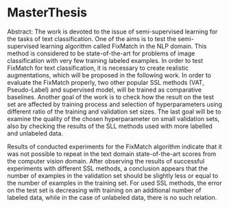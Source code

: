 # MasterThesis
Abstract:
The work is devoted to the issue of semi-supervised learning for the tasks of text classification. One of the aims is to test the semi-supervised learning algorithm called FixMatch in the NLP domain. This method is considered to be state-of-the-art for problems of image classification with very few training labeled examples. In order to test FixMatch for text classification, it is necessary to create realistic augmentations, which will be proposed in the following work. In order to evaluate the FixMatch properly, two other popular SSL methods (VAT, Pseudo-Label) and supervised model, will be trained as comparative baselines. Another goal of the work is to check how the result on the test set are affected by training process and selection of hyperparameters using different ratio of the training and validation set sizes. The last goal will be to examine the quality of the chosen hyperparameter on small validation sets, also by checking the results of the SLL methods used with more labelled and unlabeled data. 


 Results of conducted experiments for the FixMatch algorithm indicate that it was not possible to repeat in the text domain state-of-the-art scores from the computer vision domain. After observing the results of successful experiments with different SSL methods, a conclusion appears that the number of examples in the validation set should be slightly less or equal to the number of examples in the training set. For used SSL methods, the error on the test set is decreasing with training on an additional number of labeled data, while in the case of unlabeled data, there is no such relation.
